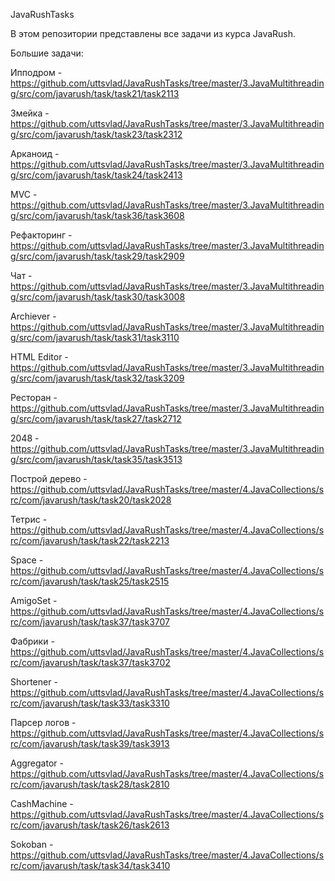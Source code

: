 JavaRushTasks

В этом репозитории представлены все задачи из курса JavaRush.

Большие задачи:

Ипподром - https://github.com/uttsvlad/JavaRushTasks/tree/master/3.JavaMultithreading/src/com/javarush/task/task21/task2113

Змейка - https://github.com/uttsvlad/JavaRushTasks/tree/master/3.JavaMultithreading/src/com/javarush/task/task23/task2312

Арканоид - https://github.com/uttsvlad/JavaRushTasks/tree/master/3.JavaMultithreading/src/com/javarush/task/task24/task2413

MVC - https://github.com/uttsvlad/JavaRushTasks/tree/master/3.JavaMultithreading/src/com/javarush/task/task36/task3608

Рефакторинг - https://github.com/uttsvlad/JavaRushTasks/tree/master/3.JavaMultithreading/src/com/javarush/task/task29/task2909

Чат - https://github.com/uttsvlad/JavaRushTasks/tree/master/3.JavaMultithreading/src/com/javarush/task/task30/task3008

Archiever - https://github.com/uttsvlad/JavaRushTasks/tree/master/3.JavaMultithreading/src/com/javarush/task/task31/task3110

HTML Editor - https://github.com/uttsvlad/JavaRushTasks/tree/master/3.JavaMultithreading/src/com/javarush/task/task32/task3209

Ресторан - https://github.com/uttsvlad/JavaRushTasks/tree/master/3.JavaMultithreading/src/com/javarush/task/task27/task2712

2048 - https://github.com/uttsvlad/JavaRushTasks/tree/master/3.JavaMultithreading/src/com/javarush/task/task35/task3513

Построй дерево - https://github.com/uttsvlad/JavaRushTasks/tree/master/4.JavaCollections/src/com/javarush/task/task20/task2028

Тетрис - https://github.com/uttsvlad/JavaRushTasks/tree/master/4.JavaCollections/src/com/javarush/task/task22/task2213

Space - https://github.com/uttsvlad/JavaRushTasks/tree/master/4.JavaCollections/src/com/javarush/task/task25/task2515

AmigoSet - https://github.com/uttsvlad/JavaRushTasks/tree/master/4.JavaCollections/src/com/javarush/task/task37/task3707

Фабрики - https://github.com/uttsvlad/JavaRushTasks/tree/master/4.JavaCollections/src/com/javarush/task/task37/task3702

Shortener - https://github.com/uttsvlad/JavaRushTasks/tree/master/4.JavaCollections/src/com/javarush/task/task33/task3310

Парсер логов - https://github.com/uttsvlad/JavaRushTasks/tree/master/4.JavaCollections/src/com/javarush/task/task39/task3913

Aggregator - https://github.com/uttsvlad/JavaRushTasks/tree/master/4.JavaCollections/src/com/javarush/task/task28/task2810

CashMachine - https://github.com/uttsvlad/JavaRushTasks/tree/master/4.JavaCollections/src/com/javarush/task/task26/task2613

Sokoban - https://github.com/uttsvlad/JavaRushTasks/tree/master/4.JavaCollections/src/com/javarush/task/task34/task3410

